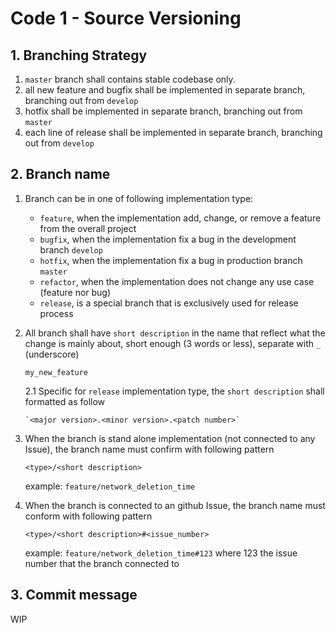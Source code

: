 # Code 1 - Source Versioning

## 1. Branching Strategy
   1. `master` branch shall contains stable codebase only.
   2. all new feature and bugfix shall be implemented in separate branch, branching out from `develop`
   3. hotfix shall be implemented in separate branch, branching out from `master`
   4. each line of release shall be implemented in separate branch, branching out from `develop`

## 2. Branch name
   1. Branch can be in one of following implementation type:
      - `feature`, when the implementation add, change, or remove a feature from the overall project
      - `bugfix`, when the implementation fix a bug in the development branch `develop`
      - `hotfix`, when the implementation fix a bug in production branch `master`
      - `refactor`, when the implementation does not change any use case (feature nor bug)
      - `release`, is a special branch that is exclusively used for release process

   2. All branch shall have `short description` in the name that reflect what the change is mainly about, short enough (3 words or less), separate with `_` (underscore)

      `my_new_feature`

      2.1 Specific for `release` implementation type, the `short description` shall formatted as follow

          `<major version>.<minor version>.<patch number>`

   2. When the branch is stand alone implementation (not connected to any Issue), the branch name must confirm with following pattern

      `<type>/<short description>`

      example: `feature/network_deletion_time`

   3. When the branch is connected to an github Issue, the branch name must conform with following pattern

      `<type>/<short description>#<issue_number>`

      example: `feature/network_deletion_time#123` where 123 the issue number that the branch connected to

## 3. Commit message
   WIP
